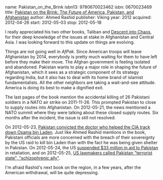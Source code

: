 name: Pakistan_on_the_Brink
isbn13: 9780670023462
isbn: 0670023469
title: [Pakistan on the Brink: The Future of America, Pakistan, and Afghanistan](http://amzn.com/0670023469)
author: Ahmed Rashid
publisher: Viking
year: 2012
acquired: 2012-04-26
start: 2012-05-03
stop: 2012-05-18

I really appreciated his two other books, Taliban and
[Descent into Chaos](#Descent_into_Chaos), for their deep knowledge
of the issues at stake in Afghanistan and Central Asia.  I was looking forward
to this update on things are evolving.

Things are not going well in _AfPak_.  Since American troops will leave
Afghanistan by 2014, everybody is pretty much waiting for them to have left
before they make their move.  The Afghan government is feeling isolated and
abandoned.  Pakistan wants to play a major role in shaping the future of
Afghanistan, which it sees as a strategic component of its strategy regarding
India, but it also has to deal with its home brand of islamist fundamentalists.
All the other neighbors are taking a wait-and-see attitude.  America is doing
its best to make a dignified exit.

The last pages of the book mention the accidental killing of 26 Pakistani
soldiers in a NATO air strike on 2011-11-26.  This prompted Pakistan to close to
supply routes into Afghanistan.  On 2012-05-21, the news mentioned a NATO summit
where they were talking about these closed supply routes.  Six months after the
incident, the issue is still not resolved.

On 2012-05-23,
[Pakistan convicted the doctor who helped the CIA track down Osama bin Laden](http://www.google.com/hostednews/ap/article/ALeqM5jrph4TaxnPQbRXQyE-J630WjOM-Q?docId=4785f8c699964efea7e1288c82f61b05).
Just like Ahmed Rashid mentions in the book, Pakistani officials are more
concerned with the breach of their sovereignty by the US raid to kill bin Laden
than with the fact he was being given shelter in Pakistan.  On 2012-05-24, the
US
[suspended $33 million in aid to Pakistan](http://www.google.com/hostednews/ap/article/ALeqM5g1BkaLuKXvE1gWEJSjTRW2bZsezQ?docId=b35bff82804641bba498bf7aaffcac44)
in retaliation, and on 2012-05-25,
[US lawmakers called Pakistan "terrorist state", "schizophrenic ally"](http://timesofindia.indiatimes.com/world/us/US-lawmakers-call-Pakistan-terrorist-state-schizophrenic-ally/articleshow/13492994.cms).

I'm afraid Rashid's next book on the region, in a few years, after the American
withdrawal, will be quite depressing.
